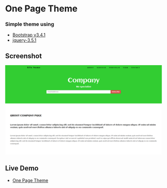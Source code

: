 # One Page Theme 

### Simple theme using  
* [Bootstrap v3.4.1](http://getbootstrap.com)
* [jquery-3.5.1](https://code.jquery.com/jquery-3.5.1.min.js)

## Screenshot

  ![screenShot](https://github.com/ahmedaefattah/one_page_theme/blob/master/screenshot/screenshot.png)


## Live Demo

* [One Page Theme](https://one-page-theme.herokuapp.com/)
